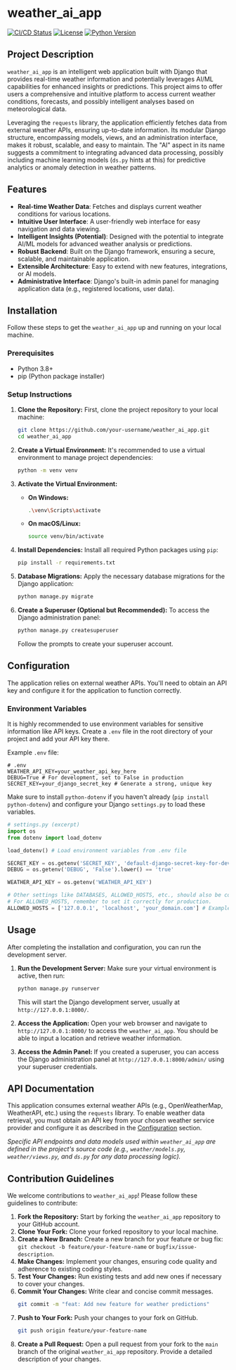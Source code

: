 # weather_ai_app

[![CI/CD Status](https://github.com/your-username/weather_ai_app/actions/workflows/ci-cd.yml/badge.svg)](https://github.com/your-username/weather_ai_app/actions/workflows/ci-cd.yml)
[![License](https://img.shields.io/badge/License-MIT-blue.svg)](LICENSE)
[![Python Version](https://img.shields.io/badge/Python-3.8%2B-blue)](https://www.python.org/)

## Project Description

`weather_ai_app` is an intelligent web application built with Django that provides real-time weather information and potentially leverages AI/ML capabilities for enhanced insights or predictions. This project aims to offer users a comprehensive and intuitive platform to access current weather conditions, forecasts, and possibly intelligent analyses based on meteorological data.

Leveraging the `requests` library, the application efficiently fetches data from external weather APIs, ensuring up-to-date information. Its modular Django structure, encompassing models, views, and an administration interface, makes it robust, scalable, and easy to maintain. The "AI" aspect in its name suggests a commitment to integrating advanced data processing, possibly including machine learning models (`ds.py` hints at this) for predictive analytics or anomaly detection in weather patterns.

## Features

*   **Real-time Weather Data**: Fetches and displays current weather conditions for various locations.
*   **Intuitive User Interface**: A user-friendly web interface for easy navigation and data viewing.
*   **Intelligent Insights (Potential)**: Designed with the potential to integrate AI/ML models for advanced weather analysis or predictions.
*   **Robust Backend**: Built on the Django framework, ensuring a secure, scalable, and maintainable application.
*   **Extensible Architecture**: Easy to extend with new features, integrations, or AI models.
*   **Administrative Interface**: Django's built-in admin panel for managing application data (e.g., registered locations, user data).

## Installation

Follow these steps to get the `weather_ai_app` up and running on your local machine.

### Prerequisites

*   Python 3.8+
*   pip (Python package installer)

### Setup Instructions

1.  **Clone the Repository:**
    First, clone the project repository to your local machine:
    ```bash
    git clone https://github.com/your-username/weather_ai_app.git
    cd weather_ai_app
    ```

2.  **Create a Virtual Environment:**
    It's recommended to use a virtual environment to manage project dependencies:
    ```bash
    python -m venv venv
    ```

3.  **Activate the Virtual Environment:**
    *   **On Windows:**
        ```bash
        .\venv\Scripts\activate
        ```
    *   **On macOS/Linux:**
        ```bash
        source venv/bin/activate
        ```

4.  **Install Dependencies:**
    Install all required Python packages using `pip`:
    ```bash
    pip install -r requirements.txt
    ```

5.  **Database Migrations:**
    Apply the necessary database migrations for the Django application:
    ```bash
    python manage.py migrate
    ```

6.  **Create a Superuser (Optional but Recommended):**
    To access the Django administration panel:
    ```bash
    python manage.py createsuperuser
    ```
    Follow the prompts to create your superuser account.

## Configuration

The application relies on external weather APIs. You'll need to obtain an API key and configure it for the application to function correctly.

### Environment Variables

It is highly recommended to use environment variables for sensitive information like API keys. Create a `.env` file in the root directory of your project and add your API key there.

Example `.env` file:
```
# .env
WEATHER_API_KEY=your_weather_api_key_here
DEBUG=True # For development, set to False in production
SECRET_KEY=your_django_secret_key # Generate a strong, unique key
```

Make sure to install `python-dotenv` if you haven't already (`pip install python-dotenv`) and configure your Django `settings.py` to load these variables.

```python
# settings.py (excerpt)
import os
from dotenv import load_dotenv

load_dotenv() # Load environment variables from .env file

SECRET_KEY = os.getenv('SECRET_KEY', 'default-django-secret-key-for-development') # Change this!
DEBUG = os.getenv('DEBUG', 'False').lower() == 'true'

WEATHER_API_KEY = os.getenv('WEATHER_API_KEY')

# Other settings like DATABASES, ALLOWED_HOSTS, etc., should also be configured here.
# For ALLOWED_HOSTS, remember to set it correctly for production.
ALLOWED_HOSTS = ['127.0.0.1', 'localhost', 'your_domain.com'] # Example
```

## Usage

After completing the installation and configuration, you can run the development server.

1.  **Run the Development Server:**
    Make sure your virtual environment is active, then run:
    ```bash
    python manage.py runserver
    ```
    This will start the Django development server, usually at `http://127.0.0.1:8000/`.

2.  **Access the Application:**
    Open your web browser and navigate to `http://127.0.0.1:8000/` to access the `weather_ai_app`.
    You should be able to input a location and retrieve weather information.

3.  **Access the Admin Panel:**
    If you created a superuser, you can access the Django administration panel at `http://127.0.0.1:8000/admin/` using your superuser credentials.

## API Documentation

This application consumes external weather APIs (e.g., OpenWeatherMap, WeatherAPI, etc.) using the `requests` library. To enable weather data retrieval, you must obtain an API key from your chosen weather service provider and configure it as described in the [Configuration](#configuration) section.

*Specific API endpoints and data models used within `weather_ai_app` are defined in the project's source code (e.g., `weather/models.py`, `weather/views.py`, and `ds.py` for any data processing logic).*

## Contribution Guidelines

We welcome contributions to `weather_ai_app`! Please follow these guidelines to contribute:

1.  **Fork the Repository:** Start by forking the `weather_ai_app` repository to your GitHub account.
2.  **Clone Your Fork:** Clone your forked repository to your local machine.
3.  **Create a New Branch:** Create a new branch for your feature or bug fix: `git checkout -b feature/your-feature-name` or `bugfix/issue-description`.
4.  **Make Changes:** Implement your changes, ensuring code quality and adherence to existing coding styles.
5.  **Test Your Changes:** Run existing tests and add new ones if necessary to cover your changes.
6.  **Commit Your Changes:** Write clear and concise commit messages.
    ```bash
    git commit -m "feat: Add new feature for weather predictions"
    ```
7.  **Push to Your Fork:** Push your changes to your fork on GitHub.
    ```bash
    git push origin feature/your-feature-name
    ```
8.  **Create a Pull Request:** Open a pull request from your fork to the `main` branch of the original `weather_ai_app` repository. Provide a detailed description of your changes.
